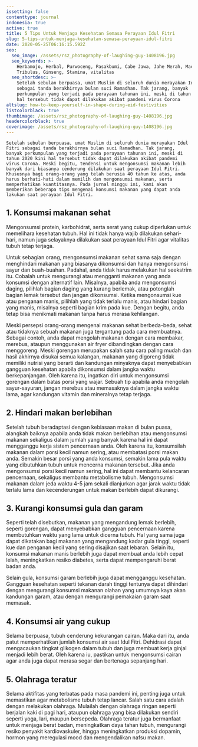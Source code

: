 ```yaml
---
issetting: false
contenttype: journal
indonesia: true
active: true
title: 5 Tips Untuk Menjaga Kesehatan Semasa Perayaan Idul Fitri
slug: 5-tips-untuk-menjaga-kesehatan-semasa-perayaan-idul-fitri
date: 2020-05-25T06:16:15.592Z
seo:
  seo_image: /assets/rsz_photography-of-laughing-guy-1408196.jpg
  seo_keywords: >-
    Herbamojo, Herbal, Purwoceng, Pasakbumi, Cabe Jawa, Jahe Merah, Maca,
    Tribulus, Ginseng, Stamina, vitalitas
  seo_shortdesc: >-
    Setelah sebulan berpuasa, umat Muslim di seluruh dunia merayakan Idul Fitri
    sebagai tanda berakhirnya bulan suci Ramadhan. Tak jarang, banyak
    perkumpulan yang terjadi pada perayaan tahunan ini, meski di tahun 2020 kini
    hal tersebut tidak dapat dilakukan akibat pandemi virus Corona
altslug: how-to-keep-yourself-in-shape-during-eid-festivities
listcolorblack: true
thumbimage: /assets/rsz_photography-of-laughing-guy-1408196.jpg
headercolorblack: true
coverimage: /assets/rsz_photography-of-laughing-guy-1408196.jpg
---
```


    Setelah sebulan berpuasa, umat Muslim di seluruh dunia merayakan Idul Fitri sebagai tanda berakhirnya bulan suci Ramadhan. Tak jarang, banyak perkumpulan yang terjadi pada perayaan tahunan ini, meski di tahun 2020 kini hal tersebut tidak dapat dilakukan akibat pandemi virus Corona. Meski begitu, tendensi untuk mengonsumsi makanan lebih banyak dari biasanya cenderung dilakukan saat perayaan Idul Fitri. Khususnya bagi orang-orang yang telah berusia 40 tahun ke atas, anda harus berhati-hati dalam memilih dan mengonsumsi makanan, serta memperhatikan kuantitasnya. Pada jurnal minggu ini, kami akan memberikan beberapa tips mengenai konsumsi makanan yang dapat anda lakukan saat perayaan Idul Fitri.

## 1. Konsumsi makanan sehat

Mengonsumsi protein, karbohidrat, serta serat yang cukup diperlukan untuk memelihara kesehatan tubuh. Hal ini tidak hanya wajib dilakukan sehari-hari, namun juga selayaknya dilakukan saat perayaan Idul Fitri agar vitalitas tubuh tetap terjaga.

Untuk sebagian orang, mengonsumsi makanan sehat sama saja dengan menghindari makanan yang biasanya dikonsumsi dan hanya mengonsumsi sayur dan buah-buahan. Padahal, anda tidak harus melakukan hal seekstrim itu. Cobalah untuk mengurangi atau mengganti makanan yang anda konsumsi dengan alternatif lain. Misalnya, apabila anda mengonsumsi daging, pilihlah bagian daging yang kurang berlemak, atau potonglah bagian lemak tersebut dan jangan dikonsumsi. Ketika mengonsumsi kue atau penganan manis, pilihlah yang tidak terlalu manis, atau hindari bagian yang manis, misalnya seperti bagian krim pada kue. Dengan begitu, anda tetap bisa menikmati makanan tanpa harus merasa kehilangan.

Meski persepsi orang-orang mengenai makanan sehat berbeda-beda, sehat atau tidaknya sebuah makanan juga tergantung pada cara membuatnya. Sebagai contoh, anda dapat mengolah makanan dengan cara membakar, merebus, ataupun menggunakan air fryer dibandingkan dengan cara menggoreng. Meski gorengan merupakan salah satu cara paling mudah dan hasil akhirnya disukai semua kalangan, makanan yang digoreng tidak memiliki nutrisi yang berarti dan kandungan minyaknya dapat menyebabkan gangguan kesehatan apabila dikonsumsi dalam jangka waktu berkepanjangan. Oleh karena itu, ingatkan diri untuk mengonsumsi gorengan dalam batas porsi yang wajar. Sebuah tip apabila anda mengolah sayur-sayuran, jangan merebus atau memasaknya dalam jangka waktu lama, agar kandungan vitamin dan mineralnya tetap terjaga.

## 2. Hindari makan berlebihan

Setelah tubuh beradaptasi dengan kebiasaan makan di bulan puasa, alangkah baiknya apabila anda tidak makan berlebihan atau mengonsumsi makanan sekaligus dalam jumlah yang banyak karena hal ini dapat mengganggu kerja sistem pencernaan anda. Oleh karena itu, konsumsilah makanan dalam porsi kecil namun sering, atau membatasi porsi makan anda. Semakin besar porsi yang anda konsumsi, semakin lama pula waktu yang dibutuhkan tubuh untuk mencerna makanan tersebut. Jika anda mengonsumsi porsi kecil namun sering, hal ini dapat membantu kelancaran pencernaan, sekaligus membantu metabolisme tubuh. Mengonsumsi makanan dalam jeda waktu 4-5 jam sekali dianjurkan agar jarak waktu tidak terlalu lama dan kecenderungan untuk makan berlebih dapat dikurangi.

## 3. Kurangi konsumsi gula dan garam

Seperti telah disebutkan, makanan yang mengandung lemak berlebih, seperti gorengan, dapat menyebabkan gangguan pencernaan karena membutuhkan waktu yang lama untuk dicerna tubuh. Hal yang sama juga dapat dikatakan bagi makanan yang mengandung kadar gula tinggi, seperti kue dan penganan kecil yang sering disajikan saat lebaran. Selain itu, konsumsi makanan manis berlebih juga dapat membuat anda lebih cepat lelah, meningkatkan resiko diabetes, serta dapat mempengaruhi berat badan anda.

Selain gula, konsumsi garam berlebih juga dapat mengganggu kesehatan. Gangguan kesehatan seperti tekanan darah tinggi tentunya dapat dihindari dengan mengurangi konsumsi makanan olahan yang umumnya kaya akan kandungan garam, atau dengan mengurangi pemakaian garam saat memasak.

## 4. Konsumsi air yang cukup

Selama berpuasa, tubuh cenderung kekurangan cairan. Maka dari itu, anda patut memperhatikan jumlah konsumsi air saat Idul Fitri. Dehidrasi dapat mengacaukan tingkat glikogen dalam tubuh dan juga membuat kerja ginjal menjadi lebih berat. Oleh karena iu, pastikan untuk mengonsumsi cairan agar anda juga dapat merasa segar dan bertenaga sepanjang hari.

## 5. Olahraga teratur

Selama aktifitas yang terbatas pada masa pandemi ini, penting juga untuk memastikan agar metabolisme tubuh tetap lancar. Salah satu cara adalah dengan melakukan olahraga. Mulailah dengan olahraga ringan seperti berjalan kaki di pagi hari, ataupun olahraga yang bisa dilakukan sendiri seperti yoga, lari, maupun bersepeda. Olahraga teratur juga bermanfaat untuk menjaga berat badan, meningkatkan daya tahan tubuh, mengurangi resiko penyakit kardiovaskuler, hingga meningkatkan produksi dopamin, hormon yang meregulasi mood dan mengendalikan nafsu makan.
